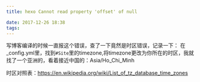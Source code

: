 ```yaml
---
title: hexo Cannot read property 'offset' of null

date: 2017-12-26 18:38
tags:
---
```


写博客编译的时候一直报这个错误，查了一下竟然是时区错误，记录一下：
在_config.yml里，找到`#Site`里的timezone,将timezone更改为你所在的时区，我就找了一个亚洲的，看着接近中国的：Asia/Ho_Chi_Minh

时区对照表：https://en.wikipedia.org/wiki/List_of_tz_database_time_zones